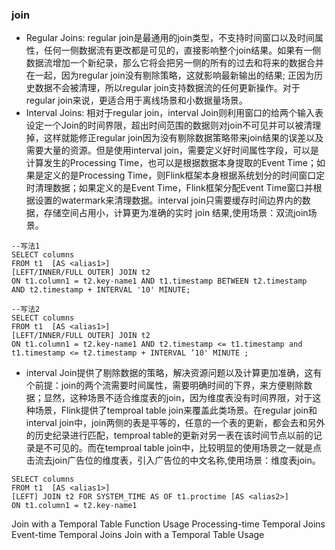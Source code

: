 ### join
- Regular Joins: regular join是最通用的join类型，不支持时间窗口以及时间属性，任何一侧数据流有更改都是可见的，直接影响整个join结果。如果有一侧数据流增加一个新纪录，那么它将会把另一侧的所有的过去和将来的数据合并在一起，因为regular join没有剔除策略，这就影响最新输出的结果; 正因为历史数据不会被清理，所以regular join支持数据流的任何更新操作。对于regular join来说，更适合用于离线场景和小数据量场景。
- Interval Joins: 相对于regular join，interval Join则利用窗口的给两个输入表设定一个Join的时间界限，超出时间范围的数据则对join不可见并可以被清理掉，这样就能修正regular join因为没有剔除数据策略带来join结果的误差以及需要大量的资源。但是使用interval join，需要定义好时间属性字段，可以是计算发生的Processing Time，也可以是根据数据本身提取的Event Time；如果是定义的是Processing Time，则Flink框架本身根据系统划分的时间窗口定时清理数据；如果定义的是Event Time，Flink框架分配Event Time窗口并根据设置的watermark来清理数据。interval join只需要缓存时间边界内的数据，存储空间占用小，计算更为准确的实时 join 结果,使用场景：双流join场景。
```
--写法1
SELECT columns
FROM t1  [AS <alias1>]
[LEFT/INNER/FULL OUTER] JOIN t2
ON t1.column1 = t2.key-name1 AND t1.timestamp BETWEEN t2.timestamp  AND t2.timestamp + INTERVAL '10' MINUTE;

--写法2
SELECT columns
FROM t1  [AS <alias1>]
[LEFT/INNER/FULL OUTER] JOIN t2
ON t1.column1 = t2.key-name1 AND t2.timestamp <= t1.timestamp and t1.timestamp <= t2.timestamp + INTERVAL ’10' MINUTE ;

```
- interval Join提供了剔除数据的策略，解决资源问题以及计算更加准确，这有个前提：join的两个流需要时间属性，需要明确时间的下界，来方便剔除数据；显然，这种场景不适合维度表的join，因为维度表没有时间界限，对于这种场景，Flink提供了temproal table join来覆盖此类场景。在regular join和interval join中，join两侧的表是平等的，任意的一个表的更新，都会去和另外的历史纪录进行匹配，temproal table的更新对另一表在该时间节点以前的记录是不可见的。而在temproal table join中，比较明显的使用场景之一就是点击流去join广告位的维度表，引入广告位的中文名称,使用场景：维度表join。
```
SELECT columns
FROM t1  [AS <alias1>]
[LEFT] JOIN t2 FOR SYSTEM_TIME AS OF t1.proctime [AS <alias2>]
ON t1.column1 = t2.key-name1
```


Join with a Temporal Table Function
Usage
Processing-time Temporal Joins
Event-time Temporal Joins
Join with a Temporal Table
Usage